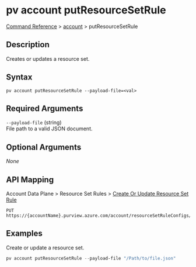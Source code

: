 # pv account putResourceSetRule
[Command Reference](../../../README.md#command-reference) > [account](./main.md) > putResourceSetRule

## Description
Creates or updates a resource set.

## Syntax
```
pv account putResourceSetRule --payload-file=<val>
```

## Required Arguments
`--payload-file` (string)  
File path to a valid JSON document.

## Optional Arguments
*None*

## API Mapping
Account Data Plane > Resource Set Rules > [Create Or Update Resource Set Rule](https://docs.microsoft.com/en-us/rest/api/purview/accountdataplane/resource-set-rules/create-or-update-resource-set-rule)
```
PUT https://{accountName}.purview.azure.com/account/resourceSetRuleConfigs/defaultResourceSetRuleConfig
```

## Examples
Create or update a resource set.
```powershell
pv account putResourceSetRule --payload-file "/Path/to/file.json"
```